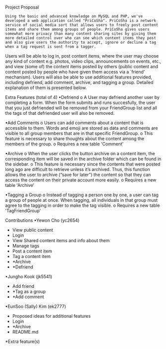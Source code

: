 
Project Proposal

	Using the basic and advanced knowledge on MySQL and PHP, we've developed a web application called "PriCoSha". PriCoSha is a network service of social media sort that allows users to freely post content items and share them among groups of people. PriCoSha gives users somewhat more privacy than many content sharing sites by giving them more detailed control over who can see which content items they post and also give users the authority to accept, ignore or decline a tag when a tag request is sent from a tagger.

Users will be able to log in, post content items, where the user may choose any kind of content e.g. photos, video clips, announcements on events, etc., and view (some of) the content items posted by others (public content and content posted by people who have given them access via a `friend’ mechanism). Users will also be able to use additional features provided, including defriend, add comment, archive, and tagging a group. Detailed explanation of them is presented below.







Extra Features (total of 4)
•Defriend
	o A User may defriend another user by completing a form. When the form submits and runs succesfully, the user that you just defriended will be removed from your FriendGroup list and all the tags of that defriended user will also be removed.

•Add Comments
	o Users can add comments about a content that is accessible to them. Words and emoji are stored as data and comments are visible to all group members that are in that specific FriendGroup. 
	o This feature is necessary to share thoughts about the content among the members of the group.
	o Requires a new table 'Comment'

•Archive
	o When the user clicks the button archive on a content item, the corresponding item will be saved in the archive folder which can be found in the sidebar.
	o This feature is necessary since the contents that were posted long ago are difficult to retrieve unless it’s archived. Thus, this function allows the user to archive (“save for later”) the content so that they can access the content on their private account more easily.
	o Requires a new table 'Archive'
	
•Tagging a Group
	o Instead of tagging a person one by one, a user can tag a group of people at once. When tagging, all individuals in that group must agree to the tagging in order to make the tag visible. 
	o Requires a new table 'TagFriendGroup'





Contributions
•Yewon Cho (yc2654)
- View public content
- Login
- View Shared content items and info about them
- Manage tags
- Post a content item
- Tag a content item
- *Archive
- *Defriend

•Jungho Kook (jk5541)
- Add friend
- *Tag as a group
- *Add comment


•EunSoo (Sally) Kim (ek2777)
- Proposed ideas for additional features
- Login
- *Archive
- README.md

*Extra feature(s)









